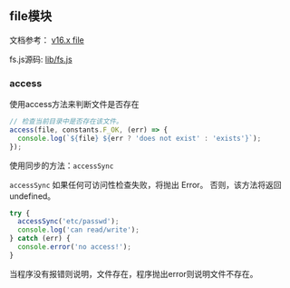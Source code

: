 ## file模块
文档参考： [v16.x file](https://nodejs.org/dist/latest-v16.x/docs/api/fs.html#fs_file_system)

fs.js源码: [lib/fs.js](https://github.com/nodejs/node/blob/v16.8.0/lib/fs.js)

### access
使用access方法来判断文件是否存在
```js
// 检查当前目录中是否存在该文件。
access(file, constants.F_OK, (err) => {
  console.log(`${file} ${err ? 'does not exist' : 'exists'}`);
});
```
使用同步的方法：`accessSync`

`accessSync` 如果任何可访问性检查失败，将抛出 Error。 否则，该方法将返回 undefined。
```js
try {
  accessSync('etc/passwd');
  console.log('can read/write');
} catch (err) {
  console.error('no access!');
}
```
当程序没有报错则说明，文件存在，程序抛出error则说明文件不存在。